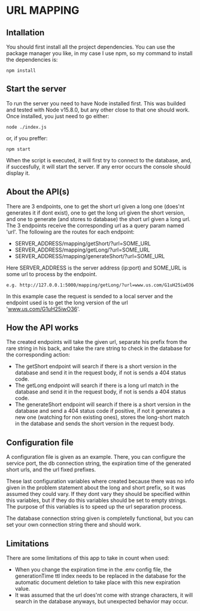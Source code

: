 # URL MAPPING

## Intallation

You should first install all the project dependencies. You can use the package manager you like, in my case I use npm, so my command to install the dependencies is:

    npm install

## Start the server

To run the server you need to have Node installed first. This was builded and tested with Node v15.8.0, but any other close to that one should work. Once installed, you just need to go either:

    node ./index.js

or, if you preffer:

    npm start

When the script is executed, it will first try to connect to the database, and, if succesfully, it will start the server. If any error occurs the console should display it.

## About the API(s)

There are 3 endpoints, one to get the short url given a long one (does'nt generates it if dont exist), one to get the long url given the short version, and one to generate (and stores to database) the short url given a long url. The 3 endpoints receive the corresponding url as a query param named 'url'. The following are the routes for each endpoint:

- SERVER_ADDRESS/mapping/getShort/?url=SOME_URL
- SERVER_ADDRESS/mapping/getLong/?url=SOME_URL
- SERVER_ADDRESS/mapping/generateShort/?url=SOME_URL

Here SERVER_ADDRESS is the server address (ip:port) and SOME_URL is some url to process by the endpoint.

    e.g. http://127.0.0.1:5000/mapping/getLong/?url=www.us.com/G1uH25iwO36

In this example case the request is sended to a local server and the endpoint used is to get the long version of the url 'www.us.com/G1uH25iwO36'.

## How the API works

The created endpoints will take the given url, separate his prefix from the rare string in his back, and take the rare string to check in the database for the corresponding action:

- The getShort endpoint will search if there is a short version in the database and send it in the request body, if not is sends a 404 status code.
- The getLong endpoint will search if there is a long url match in the database and send it in the request body, if not is sends a 404 status code.
- The generateShort endpoint will search if there is a short version in the database and send a 404 status code if positive, if not it generates a new one (watching for non existing ones), stores the long-short match in the database and sends the short version in the request body.

## Configuration file

A configuration file is given as an example. There, you can configure the service port, the db connection string, the expiration time of the generated short urls, and the url fixed prefixes.

These last configuration variables where created because there was no info given in the problem statement about the long and short prefix, so it was assumed they could vary. If they dont vary they should be specified within this variables, but if they do this variables should be set to empty strings. The purpose of this variables is to speed up the url separation process.

The database connection string given is completelly functional, but you can set your own connection string there and should work.

## Limitations

There are some limitations of this app to take in count when used:

- When you change the expiration time in the .env config file, the generationTime ttl index needs to be replaced in the database for the automatic document deletion to take place with this new expiration value.
- It was assumed that the url does'nt come with strange characters, it will search in the database anyways, but unexpected behavior may occur.
